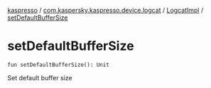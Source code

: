 [kaspresso](../../index.md) / [com.kaspersky.kaspresso.device.logcat](../index.md) / [LogcatImpl](index.md) / [setDefaultBufferSize](./set-default-buffer-size.md)

# setDefaultBufferSize

`fun setDefaultBufferSize(): Unit`

Set default buffer size

